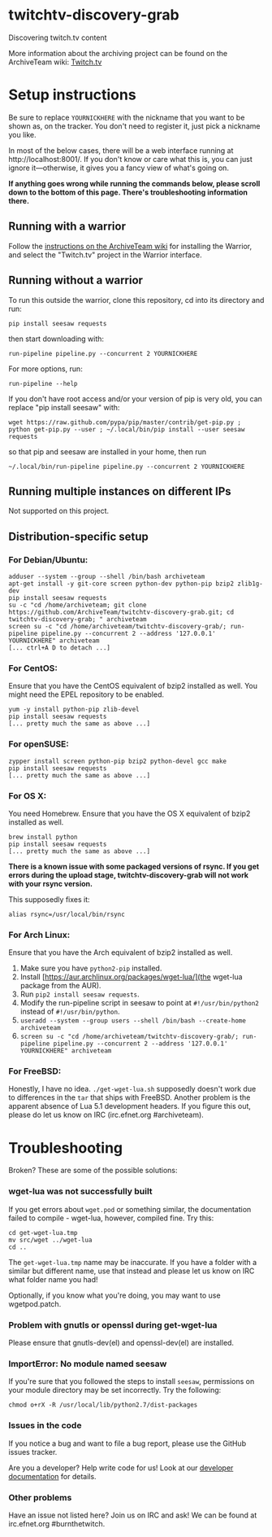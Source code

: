twitchtv-discovery-grab
=======================

Discovering twitch.tv content

More information about the archiving project can be found on the ArchiveTeam wiki: [Twitch.tv](http://archiveteam.org/index.php?title=Twitch.tv)

Setup instructions
=========================

Be sure to replace `YOURNICKHERE` with the nickname that you want to be shown as, on the tracker. You don't need to register it, just pick a nickname you like.

In most of the below cases, there will be a web interface running at http://localhost:8001/. If you don't know or care what this is, you can just ignore it—otherwise, it gives you a fancy view of what's going on.

**If anything goes wrong while running the commands below, please scroll down to the bottom of this page. There's troubleshooting information there.**

Running with a warrior
-------------------------

Follow the [instructions on the ArchiveTeam wiki](http://archiveteam.org/index.php?title=Warrior) for installing the Warrior, and select the "Twitch.tv" project in the Warrior interface.

Running without a warrior
-------------------------
To run this outside the warrior, clone this repository, cd into its directory and run:

    pip install seesaw requests


then start downloading with:

    run-pipeline pipeline.py --concurrent 2 YOURNICKHERE

For more options, run:

    run-pipeline --help

If you don't have root access and/or your version of pip is very old, you can replace "pip install seesaw" with:

    wget https://raw.github.com/pypa/pip/master/contrib/get-pip.py ; python get-pip.py --user ; ~/.local/bin/pip install --user seesaw requests

so that pip and seesaw are installed in your home, then run

    ~/.local/bin/run-pipeline pipeline.py --concurrent 2 YOURNICKHERE

Running multiple instances on different IPs
-------------------------------------------

Not supported on this project.


Distribution-specific setup
-------------------------
### For Debian/Ubuntu:

    adduser --system --group --shell /bin/bash archiveteam
    apt-get install -y git-core screen python-dev python-pip bzip2 zlib1g-dev
    pip install seesaw requests
    su -c "cd /home/archiveteam; git clone https://github.com/ArchiveTeam/twitchtv-discovery-grab.git; cd twitchtv-discovery-grab; " archiveteam
    screen su -c "cd /home/archiveteam/twitchtv-discovery-grab/; run-pipeline pipeline.py --concurrent 2 --address '127.0.0.1' YOURNICKHERE" archiveteam
    [... ctrl+A D to detach ...]


### For CentOS:

Ensure that you have the CentOS equivalent of bzip2 installed as well. You might need the EPEL repository to be enabled.

    yum -y install python-pip zlib-devel
    pip install seesaw requests
    [... pretty much the same as above ...]

### For openSUSE:

    zypper install screen python-pip bzip2 python-devel gcc make
    pip install seesaw requests
    [... pretty much the same as above ...]

### For OS X:

You need Homebrew. Ensure that you have the OS X equivalent of bzip2 installed as well.

    brew install python
    pip install seesaw requests
    [... pretty much the same as above ...]

**There is a known issue with some packaged versions of rsync. If you get errors during the upload stage, twitchtv-discovery-grab will not work with your rsync version.**

This supposedly fixes it:

    alias rsync=/usr/local/bin/rsync

### For Arch Linux:

Ensure that you have the Arch equivalent of bzip2 installed as well.

1. Make sure you have `python2-pip` installed.
2. Install [https://aur.archlinux.org/packages/wget-lua/](the wget-lua package from the AUR). 
3. Run `pip2 install seesaw requests`.
4. Modify the run-pipeline script in seesaw to point at `#!/usr/bin/python2` instead of `#!/usr/bin/python`.
5. `useradd --system --group users --shell /bin/bash --create-home archiveteam`
6. `screen su -c "cd /home/archiveteam/twitchtv-discovery-grab/; run-pipeline pipeline.py --concurrent 2 --address '127.0.0.1' YOURNICKHERE" archiveteam`

### For FreeBSD:

Honestly, I have no idea. `./get-wget-lua.sh` supposedly doesn't work due to differences in the `tar` that ships with FreeBSD. Another problem is the apparent absence of Lua 5.1 development headers. If you figure this out, please do let us know on IRC (irc.efnet.org #archiveteam).

Troubleshooting
=========================

Broken? These are some of the possible solutions:

### wget-lua was not successfully built

If you get errors about `wget.pod` or something similar, the documentation failed to compile - wget-lua, however, compiled fine. Try this:

    cd get-wget-lua.tmp
    mv src/wget ../wget-lua
    cd ..

The `get-wget-lua.tmp` name may be inaccurate. If you have a folder with a similar but different name, use that instead and please let us know on IRC what folder name you had!

Optionally, if you know what you're doing, you may want to use wgetpod.patch.

### Problem with gnutls or openssl during get-wget-lua

Please ensure that gnutls-dev(el) and openssl-dev(el) are installed.

### ImportError: No module named seesaw

If you're sure that you followed the steps to install `seesaw`, permissions on your module directory may be set incorrectly. Try the following:

    chmod o+rX -R /usr/local/lib/python2.7/dist-packages

### Issues in the code

If you notice a bug and want to file a bug report, please use the GitHub issues tracker.

Are you a developer? Help write code for us! Look at our [developer documentation](http://archiveteam.org/index.php?title=Dev) for details.

### Other problems

Have an issue not listed here? Join us on IRC and ask! We can be found at irc.efnet.org #burnthetwitch.
